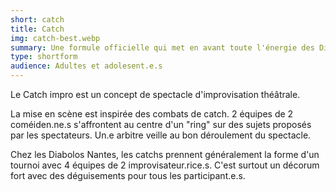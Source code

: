 ```yaml
---
short: catch
title: Catch
img: catch-best.webp
summary: Une formule officielle qui met en avant toute l'énergie des Diabolos Nantes.
type: shortform
audience: Adultes et adolesent.e.s
---
```


Le Catch impro est un concept de spectacle d'improvisation théâtrale. 

La mise en scène est inspirée des combats de catch. 2 équipes de 2 coméiden.ne.s s'affrontent au centre d'un "ring" sur des sujets proposés par les spectateurs. Un.e arbitre veille au bon déroulement du spectacle. 

Chez les Diabolos Nantes, les catchs prennent généralement la forme d'un tournoi avec 4 équipes de 2 improvisateur.rice.s. C'est surtout un décorum fort avec des déguisements pour tous les participant.e.s.